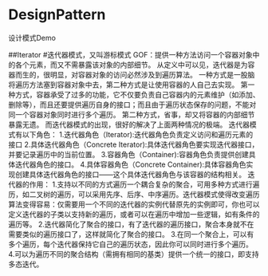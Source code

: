 # DesignPattern
设计模式Demo

##Iterator
#迭代器模式，又叫游标模式
GOF：提供一种方法访问一个容器对象中的各个元素，而又不需暴露该对象的内部细节。
从定义中可以见，迭代器是为容器而生的，很明显，对容器对象的访问必然涉及到遍历算法。
一种方式是一股脑将遍历方法塞到容器对象中去，第二种方式是让使用容器的人自己去实现。
第一种方式，容器承受了过多的功能，它不仅要负责自己容器内的元素维护（如添加、删除等），而且还要提供遍历自身的接口；而且由于遍历状态保存的问题，不能对同一个容器对象同时进行多个遍历。
第二种方式，省事，却又将容器的内部细节暴露无遗。
而迭代器模式的出现，很好的解决了上面两种情况的极端。
迭代器模式有以下角色：
  1.迭代器角色（Iterator):迭代器角色负责定义访问和遍历元素的接口
  2.具体迭代器角色（Concrete Iterator):具体迭代器角色要实现迭代器接口，并要记录遍历中的当前位置。
  3.容器角色（Container):容器角色负责提供创建具体迭代器角色的接口。
  4.具体容器角色（Concrete Container):具体容器角色实现创建具体迭代器角色的接口——这个具体迭代器角色与该容器的结构相关。
迭代器的作用：
  1.支持以不同的方式遍历一个耦合复杂的聚合，可用多种方式进行遍历，如二叉树的遍历，可以采用先序、后序、中序遍历。迭代器模式使得改变遍历算法变得容易：仅需要用一个不同的迭代器的实例代替原先的实例即可，你也可以定义迭代器的子类以支持新的遍历，或者可以在遍历中增加一些逻辑，如有条件的遍历等。
  2.迭代器简化了聚合的接口，有了迭代器的遍历接口，聚合本身就不在需要类似的遍历接口了，这样就简化了聚合的接口。
  3.在同一个聚合上，可以有多个遍历，每个迭代器保持它自己的遍历状态，因此你可以同时进行多个遍历。
  4.可以为遍历不同的聚合结构（需拥有相同的基类）提供一个统一的接口，即支持多态迭代。
